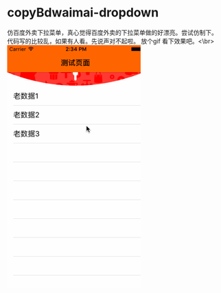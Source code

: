 # copyBdwaimai-dropdown
仿百度外卖下拉菜单，真心觉得百度外卖的下拉菜单做的好漂亮。尝试仿制下。
代码写的比较乱，如果有人看。先说声对不起啦。
放个gif 看下效果吧。<\br>
 ![image](https://github.com/lbwnh123/pic/blob/master/%E4%BB%BF%E5%86%99%E7%99%BE%E5%BA%A6%E5%A4%96%E5%8D%96%E4%B8%8B%E6%8B%89%E8%8F%9C%E5%8D%95.gif)
